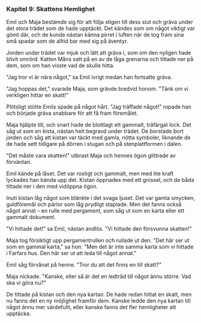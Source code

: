 ### **Kapitel 9: Skattens Hemlighet**

Emil och Maja bestämde sig för att följa stigen till dess slut och gräva under det stora trädet som de hade upptäckt. Det kändes som om något viktigt var gömt där, och de kunde nästan känna pirret i luften när de tog fram sina små spadar som de alltid bar med sig på äventyr.

Jorden under trädet var mjuk och lätt att gräva i, som om den nyligen hade blivit omrörd. Katten Måns satt på en av de låga grenarna och tittade ner på dem, som om han visste vad de skulle hitta.

"Jag tror vi är nära något," sa Emil ivrigt medan han fortsatte gräva.

"Jag hoppas det," svarade Maja, som grävde bredvid honom. "Tänk om vi verkligen hittar en skatt!"

Plötsligt stötte Emils spade på något hårt. "Jag träffade något!" ropade han och började gräva snabbare för att få fram föremålet.

Maja hjälpte till, och snart hade de blottlagt ett gammalt, träfärgat lock. Det såg ut som en kista, nästan helt begravd under trädet. De borstade bort jorden och såg att kistan var täckt med gamla, nötta symboler, liknande de de hade sett tidigare på dörren i stugan och på stenplattformen i dalen.

"Det måste vara skatten!" utbrast Maja och hennes ögon glittrade av förväntan.

Emil kände på låset. Det var rostigt och gammalt, men med lite kraft lyckades han bända upp det. Kistan öppnades med ett gnissel, och de båda tittade ner i den med vidöppna ögon.

Inuti kistan låg något som blänkte i det svaga ljuset. Det var gamla smycken, guldföremål och pärlor som låg prydligt staplade. Men det fanns också något annat – en rulle med pergament, som såg ut som en karta eller ett gammalt dokument.

"Vi hittade det!" sa Emil, nästan andlös. "Vi hittade den försvunna skatten!"

Maja tog försiktigt upp pergamentrullen och rullade ut den. "Det här ser ut som en gammal karta," sa hon. "Men det är inte samma karta som vi hittade i Farfars hus. Den här ser ut att leda till något annat."

Emil såg förvånat på henne. "Tror du att det finns en till skatt?"

Maja nickade. "Kanske, eller så är det en ledtråd till något ännu större. Vad ska vi göra nu?"

De tittade på kistan och den nya kartan. De hade redan hittat en skatt, men nu fanns det en ny möjlighet framför dem. Kanske ledde den nya kartan till något ännu mer värdefullt, eller kanske fanns det fler hemligheter att upptäcka.
